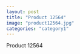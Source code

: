 ```yaml
---
layout: post
title: "Product 12564"
image: "product12564.jpg"
categories: "category1"
---
```

Product 12564
